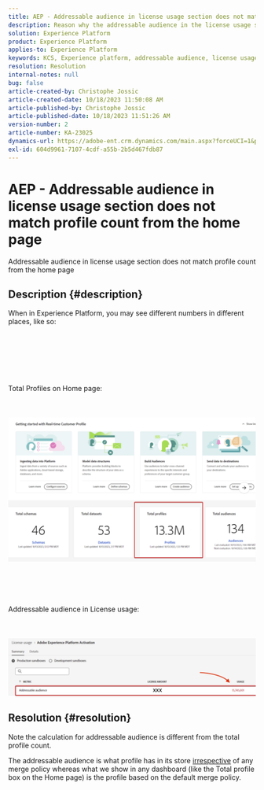 ```yaml
---
title: AEP - Addressable audience in license usage section does not match profile count from the home page
description: Reason why the addressable audience in the license usage section does not match profile count from the home page
solution: Experience Platform
product: Experience Platform
applies-to: Experience Platform
keywords: KCS, Experience platform, addressable audience, license usage, entitlements, profile count
resolution: Resolution
internal-notes: null
bug: false
article-created-by: Christophe Jossic
article-created-date: 10/18/2023 11:50:08 AM
article-published-by: Christophe Jossic
article-published-date: 10/18/2023 11:51:26 AM
version-number: 2
article-number: KA-23025
dynamics-url: https://adobe-ent.crm.dynamics.com/main.aspx?forceUCI=1&pagetype=entityrecord&etn=knowledgearticle&id=91b91877-ac6d-ee11-8df0-6045bd006a22
exl-id: 604d9961-7107-4cdf-a55b-2b5d467fdb87
---
```

# AEP - Addressable audience in license usage section does not match profile count from the home page


Addressable audience in license usage section does not match profile count from the home page

## Description {#description}

When in Experience Platform, you may see different numbers in different places, like so:<br><br> <br><br> <br><br> <br><br>Total Profiles on Home page:<br><br> <br><br>![](assets/___b6b91877-ac6d-ee11-8df0-6045bd006a22___.png)<br><br> <br><br> <br><br>Addressable audience in License usage:<br><br> <br><br>![](assets/___e3b91877-ac6d-ee11-8df0-6045bd006a22___.png)

## Resolution {#resolution}


Note the calculation for addressable audience is different from the total profile count.

The addressable audience is what profile has in its store <u>irrespective</u> of any merge policy whereas what we show in any dashboard (like the Total profile box on the Home page) is the profile based on the default merge policy.
